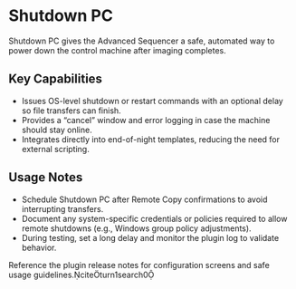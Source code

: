 # Shutdown PC

Shutdown PC gives the Advanced Sequencer a safe, automated way to power down the control machine after imaging completes.

## Key Capabilities
- Issues OS-level shutdown or restart commands with an optional delay so file transfers can finish.
- Provides a “cancel” window and error logging in case the machine should stay online.
- Integrates directly into end-of-night templates, reducing the need for external scripting.

## Usage Notes
- Schedule Shutdown PC after Remote Copy confirmations to avoid interrupting transfers.
- Document any system-specific credentials or policies required to allow remote shutdowns (e.g., Windows group policy adjustments).
- During testing, set a long delay and monitor the plugin log to validate behavior.

Reference the plugin release notes for configuration screens and safe usage guidelines.citeturn1search0
